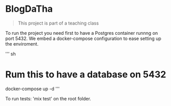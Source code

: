 # BlogDaTha

> This project is part of a teaching class

To run the project you need first to have a Postgres container runnng on port 5432. We embed a docker-compose configuration to ease setting up the enviroment.

''' sh
# Rum this to have a database on 5432
docker-compose up -d
'''

To run tests: 'mix test' on the root folder.